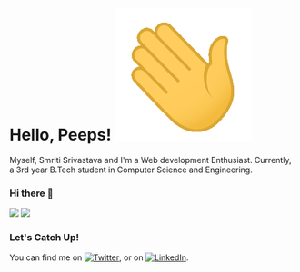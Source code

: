 # Hello, Peeps! <img src="https://raw.githubusercontent.com/Smriti129/Smriti129/main/wave.gif">
Myself, Smriti Srivastava and I'm a Web development Enthusiast. Currently, a 3rd year B.Tech student in Computer Science and Engineering. 
### Hi there 👋


<!--
- 🔭 I’m currently working on ...
- 🌱 I’m currently learning ...
- 👯 I’m looking to collaborate on ...
- 🤔 I’m looking for help with ...
- 💬 Ask me about ...
- 📫 How to reach me: ...
- 😄 Pronouns: ...
- ⚡ Fun fact: ...

-->
<img src="https://github-readme-stats.vercel.app/api/top-langs/?username=Smriti129&layout=compact&&show_icons=true&title_color=ffffff&icon_color=bb2acf&text_color=daf7dc&bg_color=151515">
<img src="https://github-readme-stats.vercel.app/api?username=Smriti129&&show_icons=true&title_color=ffffff&icon_color=bb2acf&text_color=daf7dc&bg_color=151515">

### Let's Catch Up!
You can find me on [![Twitter][1.2]][1], or on [![LinkedIn][3.2]][3].

<!-- Icons -->

[1.2]: http://i.imgur.com/wWzX9uB.png&color=87CEFA (twitter icon without padding)
[3.2]: https://raw.githubusercontent.com/MartinHeinz/MartinHeinz/master/linkedin-3-16.png (LinkedIn icon without padding)

<!-- Links to your social media accounts -->

[1]: https://twitter.com/shining_sun_126?s=08
[3]: https://www.linkedin.com/in/smriti-srivastava-97a9871a1/

